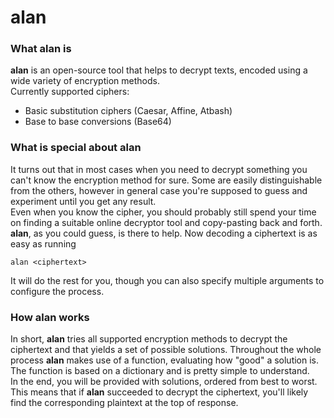 alan
=====================

### What alan is
**alan** is an open-source tool that helps to decrypt texts, encoded using a wide variety of encryption methods. <br>
Currently supported ciphers: <br>
* Basic substitution ciphers (Caesar, Affine, Atbash)
* Base to base conversions (Base64)

### What is special about alan
It turns out that in most cases when you need to decrypt something you can't know the encryption method for sure. Some are easily distinguishable from the others, however in general case you're supposed to guess and experiment until you get any result. <br>
Even when you know the cipher, you should probably still spend your time on finding a suitable online decryptor tool and copy-pasting back and forth. <br>
<b>alan</b>, as you could guess, is there to help. Now decoding a ciphertext is as easy as running 
```shell
alan <ciphertext>
```
It will do the rest for you, though you can also specify multiple arguments to configure the process. <br>

### How alan works
In short, <b>alan</b> tries all supported encryption methods to decrypt the ciphertext and that yields a set of possible solutions. Throughout the whole process <b>alan</b> makes use of a function, evaluating how "good" a solution is. The function is based on a dictionary and is pretty simple to understand. <br>
In the end, you will be provided with solutions, ordered from best to worst. This means that if <b>alan</b> succeeded to decrypt the ciphertext, you'll likely find the corresponding plaintext at the top of response. 
